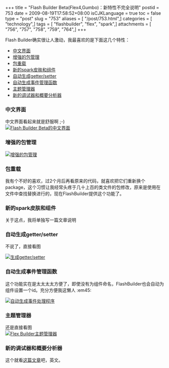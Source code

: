 +++
title = "Flash Builder Beta(Flex4,Gumbo)：新特性不完全说明"
postid = 753
date = 2009-08-19T17:58:52+08:00
isCJKLanguage = true
toc = false
type = "post"
slug = "753"
aliases = [ "/post/753.html",]
categories = [ "technology",]
tags = [ "flashbuilder", "flex", "spark",]
attachments = [ "756", "757", "758", "759", "764",]
+++


Flash Builder确实很让人激动，我最喜欢的是下面这几个特性：

-   [中文界面](#ui)
-   [增强的包管理](#package)
-   [包重载](#reload)
-   [新的spark皮肤和组件](#spark)
-   [自动生成getter/setter](#setget)
-   [自动生成事件管理函数](#handler)
-   [主题管理器](#themes)
-   [新的调试器和概要分析器](#debug)

<!--more-->  
<a name="ui"></a>  

### 中文界面

中文界面看起来就是舒服啊 ;-)  
[![Flash Builder
Beta的中文界面](/uploads/2009/08/flex4_ui.png "flex4_ui")](/uploads/2009/08/flex4_ui.png)

<a name="package"></a>  

### 增强的包管理

[![增强的包管理](/uploads/2009/08/flex4_package.png "增强的包管理")](/uploads/2009/08/flex4_package.png)

<a name="reload"></a>  

### 包重载

我有个不好的喜欢，过2个月后再看原来的代码，就喜欢把它们重新换个package，这个习惯让我经常头疼于几十上百的类文件的包修改，原来是使用在文件中查找替换进行的，现在FlashBuilder提供这个功能了。

<a name="spark"></a>  

### 新的spark皮肤和组件

关于这点，我将单独写一篇文章说明

<a name="getset"></a>  

### 自动生成getter/setter

不说了，直接看图  

[![生成getter/setter](/uploads/2009/08/flex4_getset.png "生成getter/setter")](/uploads/2009/08/flex4_getset.png)

<a name="handler"></a>  

### 自动生成事件管理函数

这个功能实在是太太太太方便了，即使没有为组件命名，FlashBuilder也会自动为组件设置一个id。充分方便我这懒人
:em45:  

[![自动生成事件处理程序](/uploads/2009/08/flex4_handler.png "自动生成事件处理程序")](/uploads/2009/08/flex4_handler.png)

<a name="themes"></a>  

### 主题管理器

还是直接看图  
[![Flex Builder主题管理器](/uploads/2009/08/flex4_themes.png "Flex Builder主题管理器")](/uploads/2009/08/flex4_themes.png)

<a name="debug"></a>  

### 新的调试器和概要分析器

这个就看[这篇文章](http://www.adobe.com/devnet/flex/articles/flashbuilder4_debugging_profiling.html)吧，英文。

